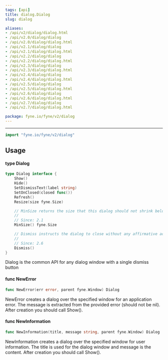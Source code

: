 ```yaml
---
tags: [api]
title: dialog.Dialog
slug: dialog

aliases:
- /api/v2/dialog/dialog.html
- /api/v2.0/dialog/dialog
- /api/v2.0/dialog/dialog.html
- /api/v2.1/dialog/dialog
- /api/v2.1/dialog/dialog.html
- /api/v2.2/dialog/dialog
- /api/v2.2/dialog/dialog.html
- /api/v2.3/dialog/dialog
- /api/v2.3/dialog/dialog.html
- /api/v2.4/dialog/dialog
- /api/v2.4/dialog/dialog.html
- /api/v2.5/dialog/dialog
- /api/v2.5/dialog/dialog.html
- /api/v2.6/dialog/dialog
- /api/v2.6/dialog/dialog.html
- /api/v2.7/dialog/dialog
- /api/v2.7/dialog/dialog.html

package: fyne.io/fyne/v2/dialog
---
```



---
```go
import "fyne.io/fyne/v2/dialog"
```

## Usage

#### type Dialog

```go
type Dialog interface {
	Show()
	Hide()
	SetDismissText(label string)
	SetOnClosed(closed func())
	Refresh()
	Resize(size fyne.Size)

	// MinSize returns the size that this dialog should not shrink below.
	//
	// Since: 2.1
	MinSize() fyne.Size

	// Dismiss instructs the dialog to close without any affirmative action.
	//
	// Since: 2.6
	Dismiss()
}
```

Dialog is the common API for any dialog window with a single dismiss button

#### func  NewError

```go
func NewError(err error, parent fyne.Window) Dialog
```
NewError creates a dialog over the specified window for an application error. The message is extracted from the provided error (should not be nil). After creation you should call Show().

#### func  NewInformation

```go
func NewInformation(title, message string, parent fyne.Window) Dialog
```
NewInformation creates a dialog over the specified window for user information. The title is used for the dialog window and message is the content. After creation you should call Show().
